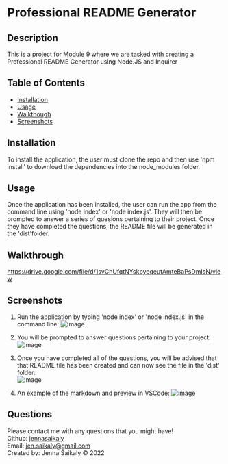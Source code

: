 
  # Professional README Generator  

  ## Description

  This is a project for Module 9 where we are tasked with creating a Professional README Generator using Node.JS and Inquirer

  

  ## Table of Contents 

  * [Installation](#installation)
  * [Usage](#usage)
  * [Walkthough](#walkthrough)
  * [Screenshots](#screenshots)
   
  
  ## Installation

  To install the application, the user must clone the repo and then use 'npm install' to download the dependencies into the node_modules folder.

  ## Usage 

  Once the application has been installed, the user can run the app from the command line using 'node index' or 'node index.js'.  They will then be prompted to answer a series of quesions pertaining to their project.  Once they have completed the questions, the README file will be generated in the 'dist'folder.

  ## Walkthrough
  
 https://drive.google.com/file/d/1svChUfqtNYskbyeqeutAmteBaPsDmIsN/view
  
  ## Screenshots
  
  1)  Run the application by typing 'node index' or 'node index.js' in the command line:
    ![image](https://user-images.githubusercontent.com/99379999/165583044-2873e48b-613b-4f11-b792-dc5a1e14893c.png)
    
  2)  You will be prompted to answer questions pertaining to your project:
     ![image](https://user-images.githubusercontent.com/99379999/165583354-6d414a96-1625-4a2f-af86-d392cf576c23.png)
  
  3)  Once you have completed all of the questions, you will be advised that that README file has been created and can now see the file in the 'dist' folder:  
   ![image](https://user-images.githubusercontent.com/99379999/165583585-fd8460da-d5ea-402d-8b46-8efc680713f4.png)
  
  4) An example of the markdown and preview in VSCode:
    ![image](https://user-images.githubusercontent.com/99379999/165582851-a7fcf166-d221-4d1d-be1f-a54e7f68a1ad.png)

  ## Questions

  Please contact me with any questions that you might have!<br/>
  Github: <a href="https://www.github.com/jennasaikaly" target="_blank">jennasaikaly</a><br/>
  Email: [jen.saikaly@gmail.com](mailto:jen.saikaly@gmail.com)<br/>
  Created by: Jenna Saikaly &copy; 2022
